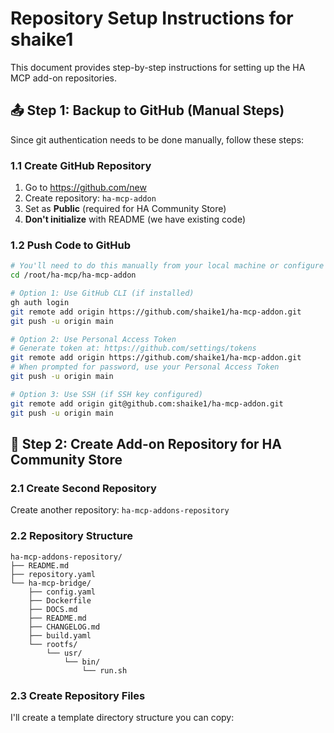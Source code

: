 # Repository Setup Instructions for shaike1

This document provides step-by-step instructions for setting up the HA MCP add-on repositories.

## 📤 Step 1: Backup to GitHub (Manual Steps)

Since git authentication needs to be done manually, follow these steps:

### 1.1 Create GitHub Repository
1. Go to https://github.com/new
2. Create repository: `ha-mcp-addon`
3. Set as **Public** (required for HA Community Store)
4. **Don't initialize** with README (we have existing code)

### 1.2 Push Code to GitHub
```bash
# You'll need to do this manually from your local machine or configure git authentication
cd /root/ha-mcp/ha-mcp-addon

# Option 1: Use GitHub CLI (if installed)
gh auth login
git remote add origin https://github.com/shaike1/ha-mcp-addon.git
git push -u origin main

# Option 2: Use Personal Access Token
# Generate token at: https://github.com/settings/tokens
git remote add origin https://github.com/shaike1/ha-mcp-addon.git
# When prompted for password, use your Personal Access Token
git push -u origin main

# Option 3: Use SSH (if SSH key configured)
git remote add origin git@github.com:shaike1/ha-mcp-addon.git
git push -u origin main
```

## 🏪 Step 2: Create Add-on Repository for HA Community Store

### 2.1 Create Second Repository
Create another repository: `ha-mcp-addons-repository`

### 2.2 Repository Structure
```
ha-mcp-addons-repository/
├── README.md
├── repository.yaml
└── ha-mcp-bridge/
    ├── config.yaml
    ├── Dockerfile
    ├── DOCS.md
    ├── README.md
    ├── CHANGELOG.md
    ├── build.yaml
    └── rootfs/
        └── usr/
            └── bin/
                └── run.sh
```

### 2.3 Create Repository Files

I'll create a template directory structure you can copy:
